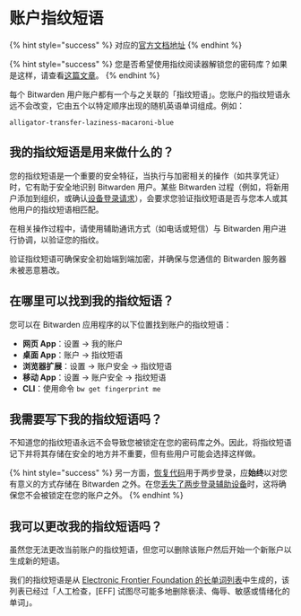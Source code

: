 # 账户指纹短语

{% hint style="success" %}
对应的[官方文档地址](https://bitwarden.com/help/article/fingerprint-phrase/)
{% endhint %}

{% hint style="success" %}
您是否希望使用指纹阅读器解锁您的密码库？如果是这样，请查看[这篇文章](../account/log-in-and-unlock/more-unlock-options/unlocking-with-biometrics.md)。
{% endhint %}

每个 Bitwarden 用户账户都有一个与之关联的「指纹短语」。您账户的指纹短语永远不会改变，它由五个以特定顺序出现的随机英语单词组成。例如：

```
alligator-transfer-laziness-macaroni-blue
```

## 我的指纹短语是用来做什么的？ <a href="#what-is-my-fingerprint-phrase-used-for" id="what-is-my-fingerprint-phrase-used-for"></a>

您的指纹短语是一个重要的安全特征，当执行与加密相关的操作（如共享凭证）时，它有助于安全地识别 Bitwarden 用户。某些 Bitwarden 过程（例如，将新用户添加到组织，或确认[设备登录请求](../account/log-in-and-unlock/more-log-in-options/log-in-with-device.md)），会要求您验证指纹短语是否与您本人或其他用户的指纹短语相匹配。

在相关操作过程中，请使用辅助通讯方式（如电话或短信）与 Bitwarden 用户进行协调，以验证您的指纹。

验证指纹短语可确保安全初始端到端加密，并确保与您通信的 Bitwarden 服务器未被恶意篡改。

## 在哪里可以找到我的指纹短语？ <a href="#where-can-i-find-my-fingerprint-phrase" id="where-can-i-find-my-fingerprint-phrase"></a>

您可以在 Bitwarden 应用程序的以下位置找到账户的指纹短语：

* **网页 App**：设置 → 我的账户
* **桌面 App**：账户 → 指纹短语
* **浏览器扩展**：设置 → 账户安全 → 指纹短语
* **移动 App**：设置 → 账户安全 → 指纹短语
* **CLI**：使用命令 `bw get fingerprint me`

## 我需要写下我的指纹短语吗？ <a href="#do-i-need-to-write-down-my-fingerprint-phrase" id="do-i-need-to-write-down-my-fingerprint-phrase"></a>

不知道您的指纹短语永远不会导致您被锁定在您的密码库之外。因此，将指纹短语记下并将其存储在安全的地方并不重要，但有些用户可能会选择这样做。

{% hint style="success" %}
另一方面，[恢复代码](../account/two-step-login/recovery-codes.md)用于两步登录，应**始终**以对您有意义的方式存储在 Bitwarden 之外。在您[丢失了两步登录辅助设备](../account/two-step-login/lost-secondary-device.md)时，这将确保您不会被锁定在您的账户之外。
{% endhint %}

## 我可以更改我的指纹短语吗？ <a href="#can-i-change-my-fingerprint-phrase" id="can-i-change-my-fingerprint-phrase"></a>

虽然您无法更改当前账户的指纹短语，但您可以删除该账户然后开始一个新账户以生成新的短语。

我们的指纹短语是从 [Electronic Frontier Foundation 的长单词列表](https://www.eff.org/deeplinks/2016/07/new-wordlists-random-passphrases)中生成的，该列表已经过「人工检查，\[EFF] 试图尽可能多地删除亵渎、侮辱、敏感或情绪化的单词」。
